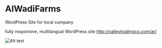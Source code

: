 # AlWadiFarms
WordPress Site for local company 

fully responsive, multilangual WordPress site 
http://valleytradingco.com/ar/


![Alt text](https://github.com/FirasOmar/AlWadiFarms/blob/master/screencapture-valleytradingco-ar-2020-02-25-22_08_27.png)
